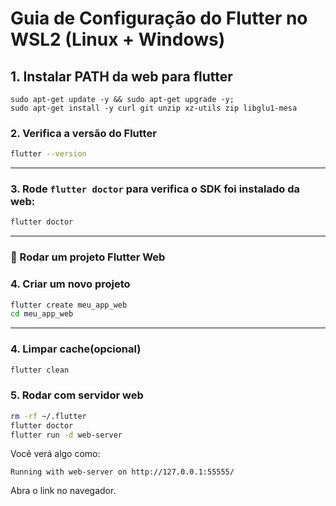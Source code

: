 # Guia de Configuração do Flutter no WSL2 (Linux + Windows)

## 1. Instalar PATH da web para flutter
```
sudo apt-get update -y && sudo apt-get upgrade -y;
sudo apt-get install -y curl git unzip xz-utils zip libglu1-mesa
```

### 2. Verifica a versão do Flutter

```bash
flutter --version
```

---

### 3. Rode `flutter doctor` para verifica o SDK foi instalado da web:

```bash
flutter doctor
```
---

### 🚀 Rodar um projeto Flutter Web

### 4. Criar um novo projeto

```bash
flutter create meu_app_web
cd meu_app_web
```
---

### 4. Limpar cache(opcional)

```bash
flutter clean
```


### 5. Rodar com servidor web

``` bash
rm -rf ~/.flutter
flutter doctor
flutter run -d web-server
```

Você verá algo como:

```
Running with web-server on http://127.0.0.1:55555/
```
Abra o link no navegador.


